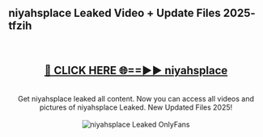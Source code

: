<h2>niyahsplace Leaked Video + Update Files 2025- tfzih</h2>
<br>
<div align="center">
<h2><a href="https://libra.edu.pl?niyahsplace" rel="nofollow">🔴 CLICK HERE 🌐==►► niyahsplace</a></h2>
<br>
Get niyahsplace leaked all content. Now you can access all videos and pictures of niyahsplace Leaked. New Updated Files 2025!
<br>
<br>
<a href="https://libra.edu.pl?niyahsplace" rel="nofollow" data-target="animated-image.originalLink"><img src="https://i.ibb.co.com/WyWwxjT/player-gif2.gif" alt="niyahsplace Leaked OnlyFans" style="max-width: 100%; display: inline-block;" data-target="animated-image.originalImage"></a>
</div>
<br>
